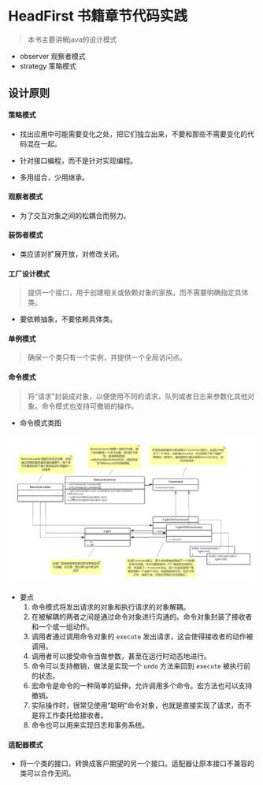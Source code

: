 # HeadFirst 书籍章节代码实践
>本书主要讲解java的设计模式

- observer 观察者模式
- strategy 策略模式


## 设计原则


#### 策略模式

- 找出应用中可能需要变化之处，把它们独立出来，不要和那些不需要变化的代码混在一起。

- 针对接口编程，而不是针对实现编程。

- 多用组合，少用继承。


#### 观察者模式

- 为了交互对象之间的松耦合而努力。


#### 装饰者模式

- 类应该对扩展开放，对修改关闭。

#### 工厂设计模式
> 提供一个接口，用于创建相关或依赖对象的家族，而不需要明确指定具体类。

- 要依赖抽象，不要依赖具体类。

#### 单例模式
> 确保一个类只有一个实例，并提供一个全局访问点。

#### 命令模式
> 将“请求”封装成对象，以便使用不同的请求，队列或者日志来参数化其他对象。命令模式也支持可撤销的操作。

- 命令模式类图

![./docs/command_1.png](./docs/command_1.png)

- 要点
    1. 命令模式将发出请求的对象和执行请求的对象解耦。
    2. 在被解耦的两者之间是通过命令对象进行沟通的。命令对象封装了接收者和一个或一组动作。
    3. 调用者通过调用命令对象的 `execute` 发出请求，这会使得接收者的动作被调用。
    4. 调用者可以接受命令当做参数，甚至在运行时动态地进行。
    5. 命令可以支持撤销，做法是实现一个 `undo` 方法来回到 `execute` 被执行前的状态。
    6. 宏命令是命令的一种简单的延伸，允许调用多个命令。宏方法也可以支持撤销。
    7. 实际操作时，很常见使用“聪明”命令对象，也就是直接实现了请求，而不是将工作委托给接收者。
    8. 命令也可以用来实现日志和事务系统。
    
#### 适配器模式

- 将一个类的接口，转换成客户期望的另一个接口。适配器让原本接口不兼容的类可以合作无间。